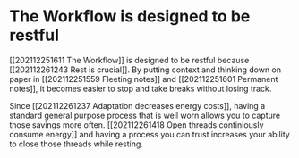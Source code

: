 # The Workflow is designed to be restful
[[202112251611 The Workflow]] is designed to be restful because [[202112261243 Rest is crucial]]. By putting context and thinking down on paper in [[202112251559 Fleeting notes]] and [[202112251601 Permanent notes]], it becomes easier to stop and take breaks without losing track.

Since [[202112261237 Adaptation decreases energy costs]], having a standard general purpose process that is well worn allows you to capture those savings more often. [[202112261418 Open threads continiously consume energy]] and having a process you can trust increases your ability to close those threads while resting.